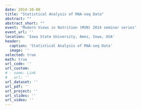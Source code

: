 ```yaml
---
date: 2014-10-08
title: "Statistical Analysis of RNA-seq Data"
abstract: ""
abstract_short: ""
event: 'Modern Views in Nutrition (MVN) 2014 seminar series'
event_url: ''
location: 'Iowa State University, Ames, Iowa, USA'
header:
  caption: 'Statistical Analysis of RNA-seq Data'
  image: ''
selected: true
math: true
url_code: ''
url_custom: 
# - name: Link
#   url: ''
url_dataset: ''
url_pdf: ''
url_project: ''
url_slides: ''
url_video: ''
---
```

